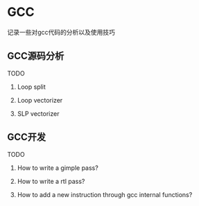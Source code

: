 # GCC

记录一些对gcc代码的分析以及使用技巧

## GCC源码分析

TODO

1. Loop split

2. Loop vectorizer

3. SLP vectorizer

## GCC开发

TODO

1. How to write a gimple pass?

2. How to write a rtl pass?

3. How to add a new instruction through gcc internal functions?
